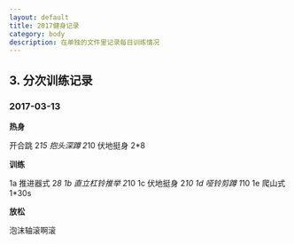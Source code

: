 ```yaml
---
layout: default
title: 2017健身记录
category: body
description: 在单独的文件里记录每日训练情况
---
```



## 3. 分次训练记录

### 2017-03-13

**热身**

开合跳 2*15
抱头深蹲 2*10
伏地挺身 2*8

**训练**

1a 推进器式 2*8
1b 直立杠铃推举 2*10
1c 伏地挺身 2*10
1d 哑铃剪蹲 1*10
1e 爬山式 1*30s

**放松**

泡沫轴滚啊滚
